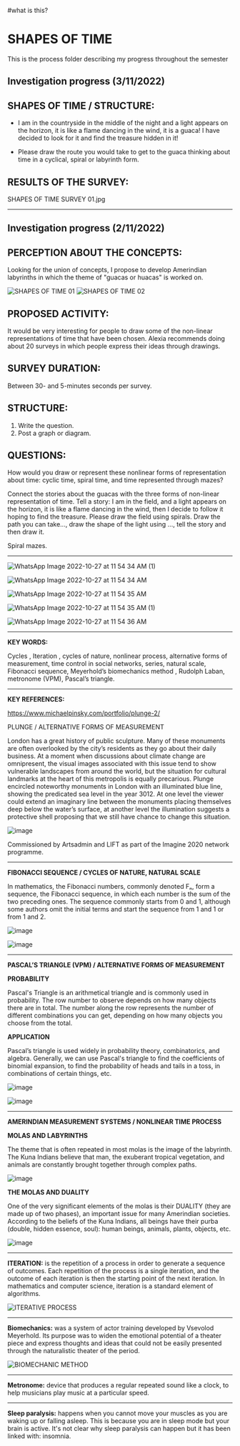 #what is this?



# SHAPES OF TIME 

This is the process folder describing my progress throughout the semester

## Investigation progress (3/11/2022) 

## SHAPES OF TIME / STRUCTURE:

- I am in the countryside in the middle of the night and a light appears on the horizon, it is like a flame dancing in the wind, it is a guaca! I have decided to look for it and find the treasure hidden in it!

- Please draw the route you would take to get to the guaca thinking about time in a cyclical, spiral or labyrinth form.

## RESULTS OF THE SURVEY:

SHAPES OF TIME SURVEY 01.jpg




---------------------------------------------------------------------------------------------------------------------------

## Investigation progress (2/11/2022) 

## PERCEPTION ABOUT THE CONCEPTS: 

Looking for the union of concepts, I propose to develop Amerindian labyrinths in which the theme of "guacas or huacas" is worked on.

![SHAPES OF TIME 01](https://user-images.githubusercontent.com/116269310/199702102-b8117a73-b76a-4a88-b28f-5e25c9cc84d1.jpg)
![SHAPES OF TIME 02](https://user-images.githubusercontent.com/116269310/199702130-fd1ca303-8bfe-4e50-9af1-6c067ee3272d.jpg)



## PROPOSED ACTIVITY: 
It would be very interesting for people to draw some of the non-linear representations of time that have been chosen. Alexia recommends doing about 20 surveys in which people express their ideas through drawings.

## SURVEY DURATION: 
Between 30- and 5-minutes seconds per survey.

## STRUCTURE:
1. Write the question.
2. Post a graph or diagram.

## QUESTIONS:
How would you draw or represent these nonlinear forms of representation about time: cyclic time, spiral time, and time represented through mazes?

Connect the stories about the guacas with the three forms of non-linear representation of time. Tell a story: I am in the field, and a light appears on the horizon, it is like a flame dancing in the wind, then I decide to follow it hoping to find the treasure. Please draw the field using spirals. Draw the path you can take..., draw the shape of the light using ..., tell the story and then draw it.

Spiral mazes.


---------------------------------------------------------------------------------------------------------------------------

![WhatsApp Image 2022-10-27 at 11 54 34 AM (1)](https://user-images.githubusercontent.com/116269310/198289781-1bdb4879-4667-41d4-a574-a806fc037126.jpeg)

![WhatsApp Image 2022-10-27 at 11 54 34 AM](https://user-images.githubusercontent.com/116269310/198289831-d9f47410-61ae-42e1-bdda-f5521f13a962.jpeg)

![WhatsApp Image 2022-10-27 at 11 54 35 AM](https://user-images.githubusercontent.com/116269310/198289866-6c5d50be-9f07-465d-b519-1134bb55e8c3.jpeg)

![WhatsApp Image 2022-10-27 at 11 54 35 AM (1)](https://user-images.githubusercontent.com/116269310/198290096-d800a0d5-d663-4fe5-90e0-68c739652576.jpeg)

![WhatsApp Image 2022-10-27 at 11 54 36 AM](https://user-images.githubusercontent.com/116269310/198290139-9e1abbd8-7224-4a19-a702-dba9aa7ae74f.jpeg)


---------------------------------------------------------------------------------------------------------------------------

**KEY WORDS:**

Cycles , Iteration , cycles of nature,  nonlinear process, alternative forms of measurement, time control in social networks, series, natural scale, Fibonacci sequence, Meyerhold’s biomechanics method , Rudolph Laban, metronome (VPM), Pascal’s triangle.


---------------------------------------------------------------------------------------------------------------------------

**KEY REFERENCES:**

https://www.michaelpinsky.com/portfolio/plunge-2/ 

PLUNGE / ALTERNATIVE FORMS OF MEASUREMENT

London has a great history of public sculpture. Many of these monuments are often overlooked by the city’s residents as they go about their daily business. At a moment when discussions about climate change are omnipresent, the visual images associated with this issue tend to show vulnerable landscapes from around the world, but the situation for cultural landmarks at the heart of this metropolis is equally precarious. Plunge encircled noteworthy monuments in London with an illuminated blue line, showing the predicated sea level in the year 3012. At one level the viewer could extend an imaginary line between the monuments placing themselves deep below the water’s surface, at another level the illumination suggests a protective shell proposing that we still have chance to change this situation.

![image](https://user-images.githubusercontent.com/116269310/197970759-e3b83d4e-61c5-4355-a886-1b9066541fb3.png)

Commissioned by Artsadmin and LIFT as part of the Imagine 2020 network programme.

-----------------------------------------------------------------------------------------------------------------------------

**FIBONACCI SEQUENCE / CYCLES OF NATURE, NATURAL SCALE**

In mathematics, the Fibonacci numbers, commonly denoted Fₙ, form a sequence, the Fibonacci sequence, in which each number is the sum of the two preceding ones. The sequence commonly starts from 0 and 1, although some authors omit the initial terms and start the sequence from 1 and 1 or from 1 and 2.

![image](https://user-images.githubusercontent.com/116269310/197970938-85999917-5f69-46f0-a302-ee4a7ade79dd.png)

![image](https://user-images.githubusercontent.com/116269310/197970966-238b707b-f824-493d-b998-e1d638813136.png)


-----------------------------------------------------------------------------------------------------------------------------

**PASCAL’S TRIANGLE (VPM) / ALTERNATIVE FORMS OF MEASUREMENT**

**PROBABILITY**

Pascal's Triangle is an arithmetical triangle and is commonly used in probability. The row number to observe depends on how many objects there are in total. The number along the row represents the number of different combinations you can get, depending on how many objects you choose from the total.

**APPLICATION**

Pascal’s triangle is used widely in probability theory, combinatorics, and algebra. Generally, we can use Pascal's triangle to find the coefficients of binomial expansion, to find the probability of heads and tails in a toss, in combinations of certain things, etc.


![image](https://user-images.githubusercontent.com/116269310/197971049-4d1c5d5a-4fb0-403b-b2a3-10cb2417295d.png)

![image](https://user-images.githubusercontent.com/116269310/197971084-22392f61-6c37-42f4-b034-4ff8c7c9fe0b.png)


---------------------------------------------------------------------------------------------------------------------------

**AMERINDIAN MEASUREMENT SYSTEMS / NONLINEAR TIME PROCESS**

**MOLAS AND LABYRINTHS**

The theme that is often repeated in most molas is the image of the labyrinth. The Kuna Indians believe that man, the exuberant tropical vegetation, and animals are constantly brought together through complex paths.

![image](https://user-images.githubusercontent.com/116269310/197971179-26316fe1-2c5a-447a-a8d8-6fc20a144483.png)


**THE MOLAS AND DUALITY**

One of the very significant elements of the molas is their DUALITY (they are made up of two phases), an important issue for many Amerindian societies. According to the beliefs of the Kuna Indians, all beings have their purba (double, hidden essence, soul): human beings, animals, plants, objects, etc.

![image](https://user-images.githubusercontent.com/116269310/197971253-a359df69-d3f4-471a-bfd1-e76692f20932.png)


---------------------------------------------------------------------------------------------------------------------------

**ITERATION:** is the repetition of a process in order to generate a sequence of outcomes. Each repetition of the process is a single iteration, and the outcome of each iteration is then the starting point of the next iteration. In mathematics and computer science, iteration is a standard element of algorithms. 

![ITERATIVE PROCESS](https://user-images.githubusercontent.com/116269310/197971970-32652ae9-08f8-4ce7-a2cd-5c82f879d862.png)


---------------------------------------------------------------------------------------------------------------------------


**Biomechanics:** was a system of actor training developed by Vsevolod Meyerhold. Its purpose was to widen the emotional potential of a theater piece and express thoughts and ideas that could not be easily presented through the naturalistic theater of the period. 


![BIOMECHANIC METHOD](https://user-images.githubusercontent.com/116269310/197972043-947160d6-814b-46d0-8fcf-67e123e04eaf.jpg)

---------------------------------------------------------------------------------------------------------------------------


**Metronome:** device that produces a regular repeated sound like a clock, to help musicians play music at a particular speed.


---------------------------------------------------------------------------------------------------------------------------

**Sleep paralysis:** happens when you cannot move your muscles as you are waking up or falling asleep. This is because you are in sleep mode but your brain is active. It's not clear why sleep paralysis can happen but it has been linked with: insomnia.


